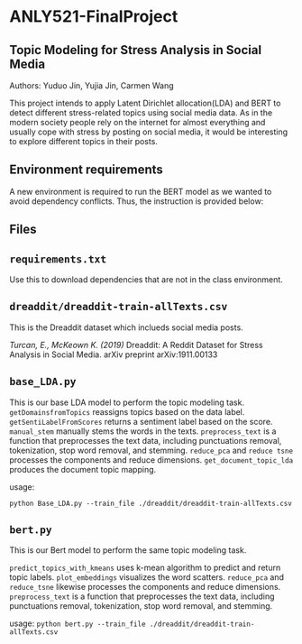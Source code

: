# ANLY521-FinalProject

## Topic Modeling for Stress Analysis in Social Media
Authors: Yuduo Jin, Yujia Jin, Carmen Wang 

This project intends to apply Latent Dirichlet allocation(LDA) and BERT to detect different stress-related topics using social media data. As in the modern society people rely on the internet for almost everything and usually cope with stress by posting on social media, it would be interesting to explore different topics in their posts. 

## Environment requirements 

A new environment is required to run the BERT model as we wanted to avoid dependency conflicts. Thus, the instruction is provided below:



## Files

## `requirements.txt`

Use this to download dependencies that are not in the class environment. 

## `dreaddit/dreaddit-train-allTexts.csv`

This is the Dreaddit dataset which inclueds social media posts. 

_Turcan, E., McKeown K. (2019)_ Dreaddit: A Reddit Dataset for Stress Analysis in Social Media. arXiv preprint arXiv:1911.00133 


## `base_LDA.py` 

This is our base LDA model to perform the topic modeling task. 
`getDomainsfromTopics` reassigns topics based on the data label. 
`getSentiLabelFromScores` returns a sentiment label based on the score. 
`manual_stem` manually stems the words in the texts. 
`preprocess_text` is a function that preprocesses the text data, including punctuations removal, tokenization, stop word removal, and stemming. 
`reduce_pca` and `reduce tsne` processes the components and reduce dimensions. 
`get_document_topic_lda` produces the document topic mapping.

usage: 

`python Base_LDA.py --train_file ./dreaddit/dreaddit-train-allTexts.csv`

## `bert.py`

This is our Bert model to perform the same topic modeling task. 

`predict_topics_with_kmeans` uses k-mean algorithm to predict and return topic labels. 
`plot_embeddings` visualizes the word scatters.
`reduce_pca` and `reduce_tsne` likewise processes the components and reduce dimensions. 
`preprocess_text` is a function that preprocesses the text data, including punctuations removal, tokenization, stop word removal, and stemming. 

usage: 
`python bert.py --train_file ./dreaddit/dreaddit-train-allTexts.csv`


